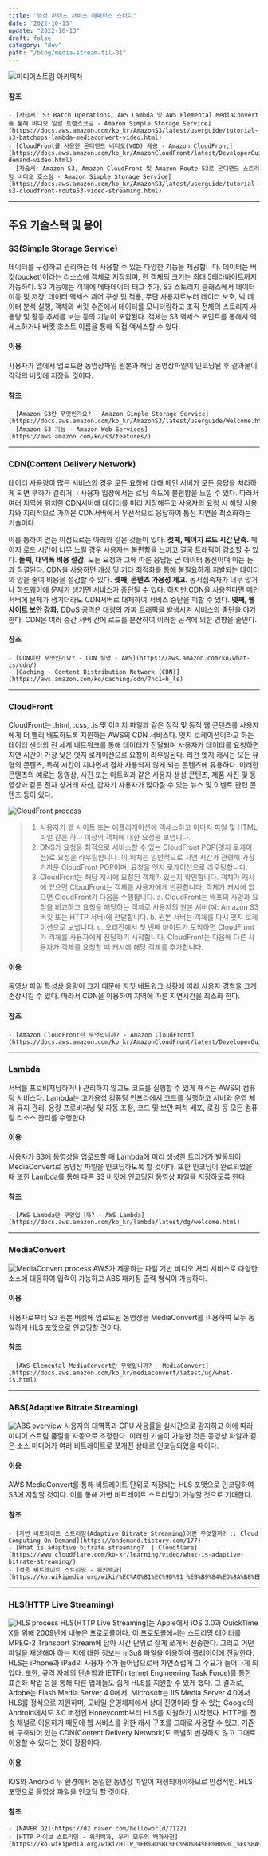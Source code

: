 ```yaml
---
title: "영상 콘텐츠 서비스 레퍼런스 스터디"
date: "2022-10-13"
update: "2022-10-13"
draft: false
category: "dev"
path: "/blog/media-stream-til-01"
---
```


![미디어스트림 아키텍쳐](https://d1.awsstatic.com/products/cloudfront/VOD%20Architecture%20CloudFront.aa3cb2ec3a8660b42f90072c60672a52d9c357a6.png)

#### 참조

    - [자습서: S3 Batch Operations, AWS Lambda 및 AWS Elemental MediaConvert를 통해 비디오 일괄 트랜스코딩 - Amazon Simple Storage Service](https://docs.aws.amazon.com/ko_kr/AmazonS3/latest/userguide/tutorial-s3-batchops-lambda-mediaconvert-video.html)
    - [CloudFront를 사용한 온디맨드 비디오(VOD) 제공 - Amazon CloudFront](https://docs.aws.amazon.com/ko_kr/AmazonCloudFront/latest/DeveloperGuide/on-demand-video.html)
    - [자습서: Amazon S3, Amazon CloudFront 및 Amazon Route 53로 온디맨드 스트리밍 비디오 호스팅 - Amazon Simple Storage Service](https://docs.aws.amazon.com/ko_kr/AmazonS3/latest/userguide/tutorial-s3-cloudfront-route53-video-streaming.html)

---

## 주요 기술스택 및 용어

### S3(Simple Storage Service)

데이터를 구성하고 관리하는 데 사용할 수 있는 다양한 기능을 제공합니다. 데이터는 버킷(bucket)이라는 리소스에 객체로 저장되며, 한 객체의 크기는 최대 5테라바이트까지 가능하다. S3 기능에는 객체에 메타데이터 태그 추가, S3 스토리지 클래스에서 데이터 이동 및 저장, 데이터 액세스 제어 구성 및 적용, 무단 사용자로부터 데이터 보호, 빅 데이터 분석 실행, 객체와 버킷 수준에서 데이터를 모니터링하고 조직 전체의 스토리지 사용량 및 활동 추세를 보는 등의 기능이 포함된다. 객체는 S3 액세스 포인트를 통해서 액세스하거나 버킷 호스트 이름을 통해 직접 액세스할 수 있다.

#### 이용

사용자가 앱에서 업로드한 동영상파일 원본과 해당 동영상파일이 인코딩된 후 결과물이 각각의 버킷에 저장될 것이다.

#### 참조

    - [Amazon S3란 무엇인가요? - Amazon Simple Storage Service](https://docs.aws.amazon.com/ko_kr/AmazonS3/latest/userguide/Welcome.html)
    - [Amazon S3 기능 - Amazon Web Services](https://aws.amazon.com/ko/s3/features/)

---

### CDN(Content Delivery Network)

데이터 사용량이 많은 서비스의 경우 모든 요청에 대해 메인 서버가 모든 응답을 처리하게 되면 부하가 걸리거나 사용자 입장에서는 로딩 속도에 불편함을 느낄 수 있다. 따라서 여러 지역에 위치한 CDN서버에 데이터를 미리 저장해두고 사용자의 요청 시 해당 사용자와 지리적으로 가까운 CDN서버에서 우선적으로 응답하여 통신 지연을 최소화하는 기술이다.

이를 통하여 얻는 이점으로는 아래와 같은 것들이 있다.
**첫째, 페이지 로드 시간 단축.** 페이지 로드 시간이 너무 느릴 경우 사용자는 불편함을 느끼고 결국 트래픽이 감소할 수 있다.
**둘째, 대역폭 비용 절감.** 모든 요청과 그에 따른 응답은 곧 데이터 통신이며 이는 돈과 직결된다. CDN을 사용하면 캐싱 및 기타 최적화를 통해 불필요하게 휘발되는 데이터의 양을 줄여 비용을 절감할 수 있다.
**셋째, 콘텐츠 가용성 제고.** 동시접속자가 너무 많거나 하드웨어에 문제가 생기면 서비스가 중단될 수 있다. 하지만 CDN을 사용한다면 메인 서버에 문제가 생기더라도 CDN서버로 대체하여 서비스 중단을 피할 수 있다.
**넷째, 웹 사이트 보안 강화.** DDoS 공격은 대량의 가짜 트래픽을 발생시켜 서비스의 중단을 야기한다. CDN은 여러 중간 서버 간에 로드를 분산하여 이러한 공격에 의한 영향을 줄인다.

#### 참조

    - [CDN이란 무엇인가요? - CDN 설명 - AWS](https://aws.amazon.com/ko/what-is/cdn/)
    - [Caching - Content Distribution Network (CDN)](https://aws.amazon.com/ko/caching/cdn/?nc1=h_ls)

---

### CloudFront

CloudFront는 .html, .css, .js 및 이미지 파일과 같은 정적 및 동적 웹 콘텐츠를 사용자에게 더 빨리 배포하도록 지원하는 AWS의 CDN 서비스다. 엣지 로케이션이라고 하는 데이터 센터의 전 세계 네트워크를 통해 데이터가 전달되며 사용자가 데이터를 요청하면 지연 시간이 가장 낮은 엣지 로케이션으로 요청이 라우팅된다.
리전 엣지 캐시는 모든 유형의 콘텐츠, 특히 시간이 지나면서 점차 사용되지 않게 되는 콘텐츠에 유용하다. 이러한 콘텐츠의 예로는 동영상, 사진 또는 아트웍과 같은 사용자 생성 콘텐츠, 제품 사진 및 동영상과 같은 전자 상거래 자산, 갑자기 사용자가 많아질 수 있는 뉴스 및 이벤트 관련 콘텐츠 등이 있다.

![CloudFront process](https://docs.aws.amazon.com/ko_kr/AmazonCloudFront/latest/DeveloperGuide/images/how-cloudfront-delivers-content.png)

> 1. 사용자가 웹 사이트 또는 애플리케이션에 액세스하고 이미지 파일 및 HTML 파일 같은 하나 이상의 객체에 대한 요청을 보냅니다.
> 2. DNS가 요청을 최적으로 서비스할 수 있는 CloudFront POP(엣지 로케이션)로 요청을 라우팅합니다. 이 위치는 일반적으로 지연 시간과 관련해 가장 가까운 CloudFront POP이며, 요청을 엣지 로케이션으로 라우팅합니다.
> 3. CloudFront는 해당 캐시에 요청된 객체가 있는지 확인합니다. 객체가 캐시에 있으면 CloudFront는 객체를 사용자에게 반환합니다. 객체가 캐시에 없으면 CloudFront가 다음을 수행합니다.
>    a. CloudFront는 배포의 사양과 요청을 비교하고 요청을 해당하는 객체로 사용자의 원본 서버(예: Amazon S3 버킷 또는 HTTP 서버)에 전달합니다.
>    b. 원본 서버는 객체를 다시 엣지 로케이션으로 보냅니다.
>    c. 오리진에서 첫 번째 바이트가 도착하면 CloudFront가 객체를 사용자에게 전달하기 시작합니다. CloudFront는 다음에 다른 사용자가 객체를 요청할 때 캐시에 해당 객체를 추가합니다.

#### 이용

동영상 파일 특성상 용량이 크기 때문에 자칫 네트워크 상황에 따라 사용자 경험을 크게 손상시킬 수 있다. 따라서 CDN을 이용하여 지역에 따른 지연시간을 최소화 한다.

#### 참조

    - [Amazon CloudFront란 무엇입니까? - Amazon CloudFront](https://docs.aws.amazon.com/ko_kr/AmazonCloudFront/latest/DeveloperGuide/Introduction.html)

---

### Lambda

서버를 프로비저닝하거나 관리하지 않고도 코드를 실행할 수 있게 해주는 AWS의 컴퓨팅 서비스다. Lambda는 고가용성 컴퓨팅 인프라에서 코드를 실행하고 서버와 운영 체제 유지 관리, 용량 프로비저닝 및 자동 조정, 코드 및 보안 패치 배포, 로깅 등 모든 컴퓨팅 리소스 관리를 수행한다.

#### 이용

사용자가 S3에 동영상을 업로드할 때 Lambda에 미리 생성한 트리거가 발동되어 MediaConvert로 동영상 파일을 인코딩하도록 할 것이다. 또한 인코딩이 완료되었을 때 또한 Lambda를 통해 다른 S3 버킷에 인코딩된 동영상 파일을 저장하도록 한다.

#### 참조

    - [AWS Lambda란 무엇입니까? - AWS Lambda](https://docs.aws.amazon.com/ko_kr/lambda/latest/dg/welcome.html)

---

### MediaConvert

![MediaConvert process](https://d1.awsstatic.com/awselemental/v2diagrams/Product-Page-Diagram_AWS-Elemental-MediaConvert.d664435e05244e230e741fa8ee40b1b84ea08486.png)
AWS가 제공하는 파일 기반 비디오 처리 서비스로 다양한 소스에 대응하여 입력이 가능하고 ABS 패키징 출력 형식이 가능하다.

#### 이용

사용자로부터 S3 원본 버킷에 업로드된 동영상을 MediaConvert를 이용하여 모두 동일하게 HLS 포맷으로 인코딩할 것이다.

#### 참조

    - [AWS Elemental MediaConvert란 무엇입니까? - MediaConvert](https://docs.aws.amazon.com/ko_kr/mediaconvert/latest/ug/what-is.html)

---

### ABS(Adaptive Bitrate Streaming)

![ABS overview](https://upload.wikimedia.org/wikipedia/commons/4/4b/Adaptive_streaming_overview_daseddon_2011_07_28.png)
사용자의 대역폭과 CPU 사용률을 실시간으로 감지하고 이에 따라 미디어 스트림 품질을 자동으로 조정한다. 이러한 기술이 가능한 것은 동영상 파일과 같은 소스 미디어가 여러 비트레이트로 쪼개진 상태로 인코딩되었을 때이다.

#### 이용

AWS MediaConvert를 통해 비트레이트 단위로 저장되는 HLS 포맷으로 인코딩하여 S3에 저장할 것이다. 이를 통해 가변 비트레이트 스트리밍이 가능할 것으로 기대한다.

#### 참조

    - [가변 비트레이트 스트리밍(Adaptive Bitrate Streaming)이란 무엇일까? :: Cloud Computing On Demand](https://ondemand.tistory.com/177)
    - [What is adaptive bitrate streaming?  | Cloudflare](https://www.cloudflare.com/ko-kr/learning/video/what-is-adaptive-bitrate-streaming/)
    - [적응 비트레이트 스트리밍 - 위키백과](https://ko.wikipedia.org/wiki/%EC%A0%81%EC%9D%91_%EB%B9%84%ED%8A%B8%EB%A0%88%EC%9D%B4%ED%8A%B8_%EC%8A%A4%ED%8A%B8%EB%A6%AC%EB%B0%8D)

---

### HLS(HTTP Live Streaming)

![HLS process](https://d2.naver.com/content/images/2015/06/helloworld-7122-1.png)
HLS(HTTP Live Streaming)는 Apple에서 iOS 3.0과 QuickTime X를 위해 2009년에 내놓은 프로토콜이다. 이 프로토콜에서는 스트리밍 데이터를 MPEG-2 Transport Stream에 담아 시간 단위로 잘게 쪼개서 전송한다. 그리고 어떤 파일을 재생해야 하는 지에 대한 정보는 m3u8 파일을 이용하여 플레이어에 전달한다.
HLS는 iPhone과 iPad의 사용자 수가 늘어남으로써 자연스럽게 그 수요가 늘어나게 되었다. 또한, 규격 자체의 단순함과 IETF(Internet Engineering Task Force)를 통한 표준화 작업 등을 통해 다른 업체들도 쉽게 HLS를 지원할 수 있게 했다.
그 결과로, Adobe는 Flash Media Server 4.0에서, Microsoft는 IIS Media Server 4.0에서 HLS를 정식으로 지원하며, 모바일 운영체제에서 상대 진영이라 할 수 있는 Google의 Android에서도 3.0 버전인 Honeycomb부터 HLS를 지원하기 시작했다.
HTTP를 전송 채널로 이용하기 때문에 웹 서비스를 위한 캐시 구조를 그대로 사용할 수 있고, 기존에 구축되어 있는 CDN(Content Delivery Network)도 특별히 변경하지 않고 그대로 이용할 수 있다는 것이 장점이다.

#### 이용

IOS와 Android 두 환경에서 동일한 동영상 파일이 재생되어야하므로 안정적인. HLS 포맷으로 동영상 파일을 인코딩 할 것이다.

#### 참조

    - [NAVER D2](https://d2.naver.com/helloworld/7122)
    - [HTTP 라이브 스트리밍 - 위키백과, 우리 모두의 백과사전](https://ko.wikipedia.org/wiki/HTTP_%EB%9D%BC%EC%9D%B4%EB%B8%8C_%EC%8A%A4%ED%8A%B8%EB%A6%AC%EB%B0%8D)
